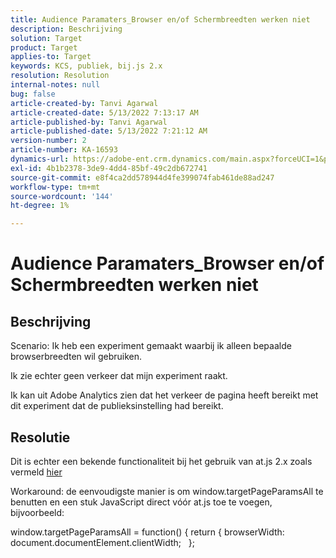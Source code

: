 ```yaml
---
title: Audience Paramaters_Browser en/of Schermbreedten werken niet
description: Beschrijving
solution: Target
product: Target
applies-to: Target
keywords: KCS, publiek, bij.js 2.x
resolution: Resolution
internal-notes: null
bug: false
article-created-by: Tanvi Agarwal
article-created-date: 5/13/2022 7:13:17 AM
article-published-by: Tanvi Agarwal
article-published-date: 5/13/2022 7:21:12 AM
version-number: 2
article-number: KA-16593
dynamics-url: https://adobe-ent.crm.dynamics.com/main.aspx?forceUCI=1&pagetype=entityrecord&etn=knowledgearticle&id=6966a423-8cd2-ec11-a7b5-00224809c27a
exl-id: 4b1b2378-3de9-4dd4-85bf-49c2db672741
source-git-commit: e8f4ca2dd578944d4fe399074fab461de88ad247
workflow-type: tm+mt
source-wordcount: '144'
ht-degree: 1%

---
```


# Audience Paramaters_Browser en/of Schermbreedten werken niet

## Beschrijving


Scenario: Ik heb een experiment gemaakt waarbij ik alleen bepaalde browserbreedten wil gebruiken.

Ik zie echter geen verkeer dat mijn experiment raakt.



Ik kan uit Adobe Analytics zien dat het verkeer de pagina heeft bereikt met dit experiment dat de publieksinstelling had bereikt.


## Resolutie


Dit is echter een bekende functionaliteit bij het gebruik van at.js 2.x zoals vermeld [hier](https://experienceleague.adobe.com/docs/target/using/implement-target/client-side/at-js-implementation/upgrading-from-atjs-1x-to-atjs-20.html?lang=en#:~:text=displayed%20and%20applied.-,Welke%20at.js%201.x%20parameters%20for%20creating%20audiences%20are%20not%20supported%20in%20at.js%202.x%3F,-De%20volgende%20at)

Workaround: de eenvoudigste manier is om window.targetPageParamsAll te benutten en een stuk JavaScript direct vóór at.js toe te voegen, bijvoorbeeld:

window.targetPageParamsAll = function() { return { browserWidth: document.documentElement.clientWidth;   };
